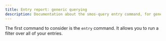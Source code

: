 ```yaml
---
title: Entry report: generic querying
description: Documentation about the smos-query entry command, for generic querying of the entries in your workflow
---
```


The first command to consider is the `entry` command.
It allows you to run a filter over all of your entries.
